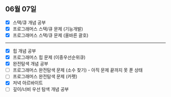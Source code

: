 ## 06월 07일

- [x] 스택/큐 개념 공부
- [x] 프로그래머스 스택/큐 문제 (기능개발)
- [x] 프로그래머스 스택/큐 문제 (올바른 괄호)

---

- [x] 힙 개념 공부
- [x] 프로그래머스 힙 문제 (이중우선순위큐)
- [x] 완전탐색 개념 공부
- [ ] 프로그래머스 완전탐색 문제 (소수 찾기) - 아직 문제 끝까지 못 푼 상태
- [ ] 프로그래머스 완전탐색 문제 (카펫)
- [x] 저녁 아르바이트
- [ ] 깊이/너비 우선 탐색 개념 공부
